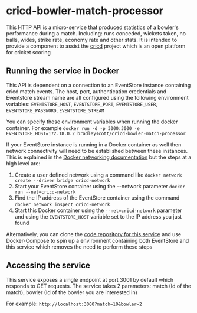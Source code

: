 # cricd-bowler-match-processor
This HTTP API is a micro-service that produced statistics of a bowler's performance during a match. Including: runs conceded, wickets taken, no balls, wides, strike rate, economy rate and other stats.
It is intended to provide a component to assist the [cricd](https://github.com/ryankscott/cricd) project which is an open platform for cricket scoring

## Running the service in Docker
This API is dependent on a connection to an EventStore instance containing cricd match events. The host, port, authentication credentials and Eventstore stream name are all configured using the following environment variables: `EVENTSTORE_HOST`, `EVENTSTORE_PORT`, `EVENTSTORE_USER`, `EVENTSTORE_PASSWORD`, `EVENTSTORE_STREAM`

You can specify these environment variables when running the docker container. For example `docker run -d -p 3000:3000 -e EVENTSTORE_HOST=172.18.0.2 bradleyscott/cricd-bowler-match-processor`

If your EventStore instance is running in a Docker container as well then network connectivity will need to be established between these instances. This is explained in the [Docker networking documentation](https://docs.docker.com/engine/userguide/networking/dockernetworks/) but the steps at a high level are:
1. Create a user defined network using a command like `docker network create --driver bridge cricd-network`
2. Start your EventStore container using the --network parameter `docker run --net=cricd-network`
3. Find the IP address of the EventStore container using the command `docker network inspect cricd-network`
4. Start this Docker container using the `--net=cricd-network` parameter and using the `EVENTSTORE_HOST` variable set to the IP address you just found

Alternatively, you can clone the [code repository for this service](https://github.com/bradleyscott/cricd-bowler-match-processor) and use Docker-Compose to spin up a environment containing both EventStore and this service which removes the need to perform these steps

## Accessing the service
This service exposes a single endpoint at port 3001 by default which responds to GET requests. The service takes 2 parameters: match (Id of the match), bowler (Id of the bowler you are interested in)

For example: `http://localhost:3000?match=10&bowler=2`
